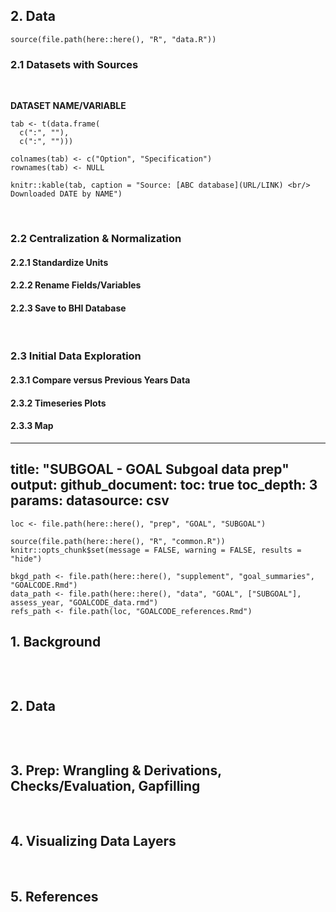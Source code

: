 
<!-- GOAL_DATA.RMD -->

## 2. Data

```{r Preamble, echo = FALSE, include = FALSE, error = FALSE}
source(file.path(here::here(), "R", "data.R"))
```

### 2.1 Datasets with Sources
<br/>

**DATASET NAME/VARIABLE**  
<!-- dataset save location BHI_share/2.0/Goals/ -->

```{r echo = FALSE, results = "asis"}
tab <- t(data.frame(
  c(":", ""), 
  c(":", "")))

colnames(tab) <- c("Option", "Specification")
rownames(tab) <- NULL

knitr::kable(tab, caption = "Source: [ABC database](URL/LINK) <br/> Downloaded DATE by NAME")
```
<br/>


### 2.2 Centralization & Normalization

#### 2.2.1 Standardize Units

#### 2.2.2 Rename Fields/Variables

#### 2.2.3 Save to BHI Database

<br/>

### 2.3 Initial Data Exploration

#### 2.3.1 Compare versus Previous Years Data

#### 2.3.2 Timeseries Plots

#### 2.3.3 Map


<!-- GOAL_PREP.RMD -->


---
title: "SUBGOAL - GOAL Subgoal data prep"
output:
  github_document:
    toc: true
    toc_depth: 3
params: 
    datasource: csv
---

```{r Preamble}
loc <- file.path(here::here(), "prep", "GOAL", "SUBGOAL")

source(file.path(here::here(), "R", "common.R"))
knitr::opts_chunk$set(message = FALSE, warning = FALSE, results = "hide")

bkgd_path <- file.path(here::here(), "supplement", "goal_summaries", "GOALCODE.Rmd")
data_path <- file.path(here::here(), "data", "GOAL", ["SUBGOAL"], assess_year, "GOALCODE_data.rmd")
refs_path <- file.path(loc, "GOALCODE_references.Rmd")
```

## 1. Background

```{r Background, child = bkgd_path, results = "asis", echo = FALSE}
```

<br/>

## 2. Data

```{r Data, child = data_path, results = "asis", echo = FALSE}
```

<br/>

## 3. Prep: Wrangling & Derivations, Checks/Evaluation, Gapfilling

<br/>

## 4. Visualizing Data Layers

<br/>

## 5. References

```{r References, child = refs_path, results = "asis", echo = FALSE}
```
